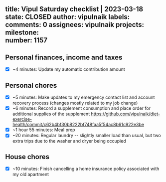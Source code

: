 title:	Vipul Saturday checklist | 2023-03-18
state:	CLOSED
author:	vipulnaik
labels:	
comments:	0
assignees:	vipulnaik
projects:	
milestone:	
number:	1157
--
## Personal finances, income and taxes

- [x] ~4 minutes: Update my automatic contribution amount

## Personal chores

- [x] ~5 minutes: Make updates to my emergency contact list and account recovery process (changes mostly related to my job change)
- [x] ~6 minutes: Record a supplement consumption and place order for additional supplies of the supplement https://github.com/vipulnaik/diet-exercise-health/commit/c62b4bf30b8222bf748faa5f54ac8b61c922e3be
- [x] ~1 hour 55 minutes: Meal prep
- [x] ~20 minutes: Regular laundry -- slightly smaller load than usual, but two extra trips due to the washer and dryer being occupied  

## House chores

- [x] ~10 minutes: Finish cancelling a home insurance policy associated with my old apartment
